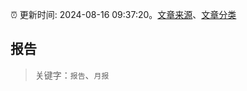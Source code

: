 :alarm_clock: 更新时间: 2024-08-16 09:37:20。[文章来源](/README.md)、[文章分类](/TAGS.md)

## 报告


> 关键字：`报告`、`月报`



